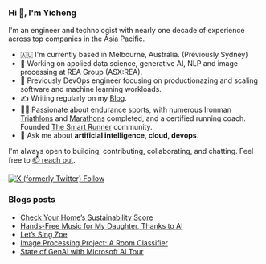 ### Hi 👋, I'm Yicheng

I'm an engineer and technologist with nearly one decade of experience across top companies in the Asia Pacific.

- 🇦🇺 I'm currently based in Melbourne, Australia. (Previously Sydney)
- 🧠 Working on applied data science, generative AI, NLP and image processing at REA Group (ASX:REA).
- 🌱 Previously DevOps engineer focusing on productionazing and scaling software and machine learning workloads.
- ✍️ Writing regularly on my [Blog](https://guoest.github.io/).
- 🏃‍♂️ Passionate about endurance sports, with numerous Ironman [Triathlons](https://www.multisportaustralia.com.au/races/ironman-703-western-sydney-2022/events/1/results/individuals/892) and [Marathons](https://my1.raceresult.com/225892/certificate/157/Certificates) completed, and a certified running coach. Founded [The Smart Runner](https://thesmartrunner.co/) community.
- 💬 Ask me about **artificial intelligence, cloud, devops**.

I'm always open to building, contributing, collaborating, and chatting. Feel free to [📫 reach out](https://www.linkedin.com/in/yichengguo/).

[![X (formerly Twitter) Follow](https://img.shields.io/twitter/follow/YichengGuo4938) ](https://twitter.com/YichengGuo4938/)

### Blogs posts
<!-- BLOG-POST-LIST:START -->
- [Check Your Home’s Sustainability Score](https://guoest.github.io/2024/10/10/sustainability.html)
- [Hands-Free Music for My Daughter, Thanks to AI](https://guoest.github.io/2024/09/08/sing-story.html)
- [Let’s Sing Zoe](https://guoest.github.io/2024/09/04/sing-zoe.html)
- [Image Processing Project: A Room Classifier](https://guoest.github.io/2024/04/10/hc.html)
- [State of GenAI with Microsoft AI Tour](https://guoest.github.io/2024/02/09/ms.html)
<!-- BLOG-POST-LIST:END -->
